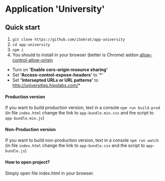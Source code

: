 # Application 'University'
## Quick start

1) `git clone https://github.com/iSokrat/app-university`
2) `cd app-university`
3) `npm i`
4) You should to install in your browser (better is Chrome) addon [allow-control-allow-origin](https://chrome.google.com/webstore/detail/allow-control-allow-origi/nlfbmbojpeacfghkpbjhddihlkkiljbi/related?hl=en)
- Turn on **'Enable cors-origin resource sharing'**
- Set **'Access-control-expose-headers'** to '*'
- Set **'Intersepted URLs or URL patterns'** to http://universities.hipolabs.com/*

#### Production version
If you want to build production version, text in a console `npm run build-prod` (in file `index.html` change the link to `app-bundle.min.css` and the script to `app-bundle.min.js`)

#### Non-Production version
If you want to build non-production version, text in a console `npm run watch` (in file `index.html` change the link to `app-bundle.css` and the script to `app-bundle.js`)

#### How to open project?

Simply open file index.html in your browser.
